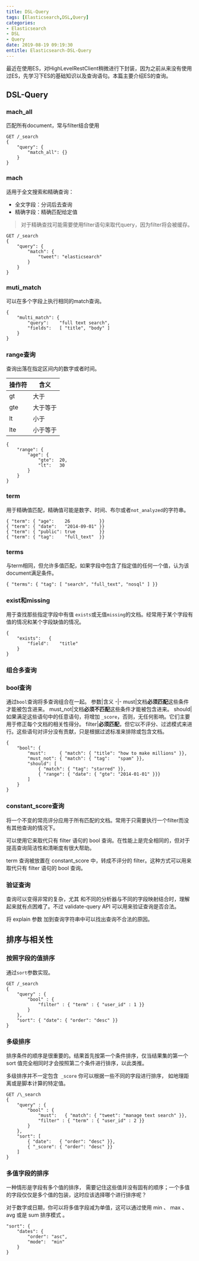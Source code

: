 ```yaml
---
title: DSL-Query
tags: [Elasticsearch,DSL,Query]
categories:
- Elasticsearch
- DSL
- Query
date: 2019-08-19 09:19:30
entitle: Elasticsearch-DSL-Query
---
```


最近在使用ES，对HighLevelRestClient稍微进行下封装，因为之前从来没有使用过ES，先学习下ES的基础知识以及查询语句。本篇主要介绍ES的查询。

<!--more-->

## DSL-Query

### mach_all

匹配所有document，常与filter结合使用
```
GET /_search
{
    "query": {
        "match_all": {}
    }
}
```

### mach

适用于全文搜索和精确查询：
*  全文字段：分词后去查询
*  精确字段：精确匹配给定值

> 对于精确查找可能需要使用filter语句来取代query，因为filter将会被缓存。

```
GET /_search
{
    "query": {
        "match": {
            "tweet": "elasticsearch"
        }
    }
}
```

### muti_match

可以在多个字段上执行相同的match查询。

```
{
    "multi_match": {
        "query":    "full text search",
        "fields":   [ "title", "body" ]
    }
}
```

### range查询

查询出落在指定区间内的数字或者时间。

操作符|含义
-|-
gt|大于
gte|大于等于
lt|小于
lte|小于等于

```
{
    "range": {
        "age": {
            "gte":  20,
            "lt":   30
        }
    }
}
```

### term

用于精确值匹配，精确值可能是数字、时间、布尔或者`not_analyzed`的字符串。

```
{ "term": { "age":    26           }}
{ "term": { "date":   "2014-09-01" }}
{ "term": { "public": true         }}
{ "term": { "tag":    "full_text"  }}
```

### terms

与term相同，但允许多值匹配，如果字段中包含了指定值的任何一个值，认为该document满足条件。

```
{ "terms": { "tag": [ "search", "full_text", "nosql" ] }}
```
### exist和missing

用于查找那些指定字段中有值 `exists`或无值`missing`的文档。经常用于某个字段有值的情况和某个字段缺值的情况。

```
{
    "exists":   {
        "field":    "title"
    }
}
```

### 组合多查询

### bool查询

通过`bool`查询将多查询组合在一起。
参数|含义
-|-
must|文档**必须匹配**这些条件才能被包含进来。
must_not|文档**必须不匹配**这些条件才能被包含进来。
should|如果满足这些语句中的任意语句，将增加 `_score`，否则，无任何影响。它们主要用于修正每个文档的相关性得分。
filter|**必须匹配**，但它以不评分、过滤模式来进行。这些语句对评分没有贡献，只是根据过滤标准来排除或包含文档。

```
{
    "bool": {
        "must":     { "match": { "title": "how to make millions" }},
        "must_not": { "match": { "tag":   "spam" }},
        "should": [
            { "match": { "tag": "starred" }},
            { "range": { "date": { "gte": "2014-01-01" }}}
        ]
    }
}
```

### constant_score查询

将一个不变的常亮评分应用于所有匹配的文档。常用于只需要执行一个filter而没有其他查询的情况下。

可以使用它来取代只有 filter 语句的 bool 查询。在性能上是完全相同的，但对于提高查询简洁性和清晰度有很大帮助。

term 查询被放置在 constant_score 中，转成不评分的 filter。这种方式可以用来取代只有 filter 语句的 bool 查询。

### 验证查询

查询可以变得非常的复杂，尤其 和不同的分析器与不同的字段映射结合时，理解起来就有点困难了。不过 validate-query API 可以用来验证查询是否合法。

将 explain 参数 加到查询字符串中可以找出查询不合法的原因。

## 排序与相关性

### 按照字段的值排序

通过`sort`参数实现。

```
GET /_search
{
    "query" : {
        "bool" : {
            "filter" : { "term" : { "user_id" : 1 }}
        }
    },
    "sort": { "date": { "order": "desc" }}
}
```

### 多级排序

排序条件的顺序是很重要的。结果首先按第一个条件排序，仅当结果集的第一个 sort 值完全相同时才会按照第二个条件进行排序，以此类推。

多级排序并不一定包含` _score` 你可以根据一些不同的字段进行排序， 如地理距离或是脚本计算的特定值。

```
GET /\_search
{
    "query" : {
        "bool" : {
            "must":   { "match": { "tweet": "manage text search" }},
            "filter" : { "term" : { "user_id" : 2 }}
        }
    },
    "sort": [
        { "date":   { "order": "desc" }},
        { "_score": { "order": "desc" }}
    ]
}
```

### 多值字段的排序

一种情形是字段有多个值的排序， 需要记住这些值并没有固有的顺序；一个多值的字段仅仅是多个值的包装，这时应该选择哪个进行排序呢？

对于数字或日期，你可以将多值字段减为单值，这可以通过使用 min 、 max 、 avg 或是 sum 排序模式 。

```
"sort": {
    "dates": {
        "order": "asc",
        "mode":  "min"
    }
}
```
